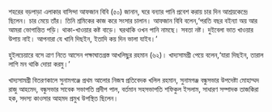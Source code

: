 শহরের বড়পাড়া এলাকার বাসিন্দা আফজান বিবি (৫০) জানান, ঘরে বন্যার পানি প্রবেশ করায় চার দিন আশ্রয়কেন্দ্রে ছিলেন। চার মেয়ে তাঁর। তিনি শ্রমিকের কাজ করে সংসার চালান। আফজান বিবি বলেন,‘পরতি বছর বইন্যা অয় আর আমরা ভোগান্তিত পড়ি। থাকা-খাওয়ার কষ্ট বাড়ে। ঘরথাকি ওখন পানি নামছে। সবতা নষ্ট। দুইবেলা ভাত খাওয়ার উপায় নাই। আপনারা যে খানি দিছইন, ইতাদি কয় দিন ভালা যাইব।’

হুইলচেয়ারে বসে ত্রাণ নিতে আসেন পক্ষাঘাতগ্রস্ত আখলিছুর রহমান (৬২)। খাদ্যসামগ্রী পেয়ে বলেন,‘যারা দিছইন, তারাল লাগি মন থাকি দোয়া করমু।’

খাদ্যসামগ্রী বিতরণকালে সুনামগঞ্জে প্রথম আলোর নিজস্ব প্রতিবেদক খলিল রহমান, সুনামগঞ্জ বন্ধুসভার উপদেষ্টা মোহাম্মদ রাজু আহমেদ, বন্ধুসভার সাবেক সভাপতি প্রদীপ পাল, বর্তমান সহসভাপতি শফিকুল ইসলাম, সাধারণ সম্পাদক তাজকিরা হক, সদস্য কাওসার আহমদ প্রমুখ উপস্থিত ছিলেন।
